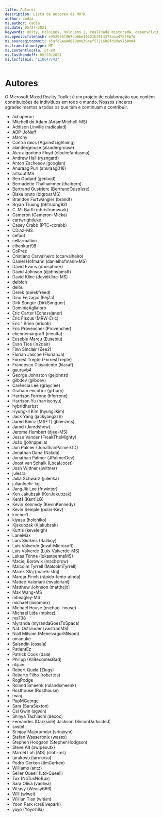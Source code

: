```yaml
---
title: Autores
description: Lista de autores de MRTK
author: cadia
ms.author: cadia
ms.date: 05/27/2021
keywords: Unity, HoloLens, HoloLens 2, realidade misturada, desenvolvimento, MRTK, C#, colaboradores, comunidade
ms.openlocfilehash: e952926f067cb6be10621b2914372aaa47af5b7d
ms.sourcegitcommit: a5afc24a4887880e394ef57216b8fd9de9760004
ms.translationtype: MT
ms.contentlocale: pt-BR
ms.lasthandoff: 05/28/2021
ms.locfileid: "110647743"
---
```

# <a name="authors"></a>Autores

O Microsoft Mixed Reality Toolkit é um projeto de colaboração que contém contribuições de indivíduos em todo o mundo. Nossos sinceros agradecimentos a todos os que têm e continuam a contribuir.

- achaperon
- Mitchell do Adam (AdamMitchell-MS)
- Addison Linville (radicalad)
- ADP-JoNeff
- afarchy
- Contra raios (AgainstLightning)
- alandergrouse (alandergrouse)
- Alex algoritmo Floyd (elbuhofantasma)
- Andrew Hall (ryzngard)
- Anton Zachesov (googlan)
- Anuraag Puri (anuraag016)
- artsouflMS
- Ben Godard (genbod)
- Bernadette Thalhammer (thalbern)
- Bertrand Oustrière (BertrandOustriere)
- Blake bruto (blgrossMS)
- Brandon Furtwangler (brandf)
- Bryan Truong (bhtruong93)
- C. M. Barth (chrisfromwork)
- Cameron (Cameron-Micka)
- cartwrightluke
- Casey Crabb (PTC-ccrabb)
- CDiaz-MS
- cefoot
- cellarmation
- cihankurt98
- CoPrez
- Cristiano Carvalheiro (ccarvalheiro)
- Daniel Hofmann (danielhofmann-MS)
- David Evans (phosphoer)
- David Johnson (djohnsomsft)
- David Kline (davidkline-MS)
- deibich
- deibu
- Derek (derekfreed)
- Dino Fejzagić (FejZa)
- Dirk Songür (DirkSonguer)
- DominicAglialoro
- Eric Carter (Ecnassianer)
- Eric Fiscus (MRW-Eric)
- Eric ' Brien (ericob)
- Eric Provencher (Provencher)
- etiennemargraff (meulta)
- Eusebiu Marcu (Eusebiu)
- Evan Tice (in2dair)
- Finn Sinclair (Zee2)
- Florian Jasche (FlorianJa)
- Forrest Trepte (ForrestTrepte)
- Francesco Clasadonte (klasaf)
- gauravb4
- George Johnston (gejohnst)
- gilbdev (gilbdev)
- Carência Lee (grayclee)
- Graham encobrir (grbury)
- Harrison Ferrone (hferrone)
- Harrison Yu (harrisonyu)
- hybridherbst
- Hyung-Il Kim (hyungilkim)
- Jack Yang (jackyangzzh)
- Jared Bienz [MSFT] (jbienzms)
- Jarod (Jarodshow)
- Jerome Humbert (djee-MS)
- Jesse Vander (FreakTheMighty)
- João (johnppella)
- Jon Palmer (JonathanPalmerGD)
- Jonathan Dana (Nakda)
- Jonathan Palmer (JPalmerDev)
- Joost van Schaik (LocalJoost)
- Josh Wittner (jwittner)
- julesra
- Julia Schwarz (julenka)
- julianloehr-kg
- JungJik Lee (fnwinter)
- Ken Jakubzak (KenJakubzak)
- Kent1 (Kent1LG)
- Kevin Kennedy (KevinKennedy)
- Kevin Semple (polar-Kev)
- kircher1
- kiyasu (holohiko)
- Kjakubzak (Kjakubzak)
- Kurtis (keveleigh)
- LaneMax
- Lars Simkins (Railboy)
- Luis Valverde (luval-Microsoft)
- Luis Valverde (Luis-Valverde-MS)
- Lukas Tönne (lukastoenneMS)
- Maciej Borowik (macborow)
- Malcolm Tyrrell (MalcolmTyrrell)
- Marek Stój (marek-stoj)
- Marcar Finch (rápido-lento-ainda)
- Matteo Valoriani (mvaloriani)
- Matthew Johnson (matthejo)
- Max Wang-MS
- mbeagley-MS
- michael (insominx)
- Michael House (michael-house)
- Michael Ltda (mpkoz)
- ms738
- Myranda (myrandaGoesToSpace)
- Nat. Ostrander (vaistranMS)
- Niall Milsom (MenelvagorMilsom)
- omanuke
- Salandin (ossala)
- PatientEz
- Patrick Cook (daia)
- Philipp (AllBecomesBad)
- ritijain
- Robert Quela (Ziugy)
- Roberto Filho (robertos)
- RogPodge
- Roland Smeenk (rolandsmeenk)
- Rosthouse (Rosthouse)
- rwinj
- PapMGeorge
- Sara (SaraSexton)
- Cal Gwin (sgwin)
- Shinya Tachiachi (decoc)
- Fernandes (Darkside) Jackson (SimonDarksideJ)
- sostel
- Srinjoy Majorumdar (srinjoym)
- Stefan Wasserbnix (wassx)
- Stephen Hodgson (StephenHodgson)
- Steve Alt (xwipeoutx)
- Marcel Loh [MS] (sloh-ms)
- tarukosu (tarukosu)
- Pedro Gerken (timGerken)
- Williams (antz)
- Seller Queell (Ltd-Queell)
- Tux (NoTuxNoBux)
- Sara Oliva (vaoliva)
- Weasy (Weasy666)
- Will (wiwei)
- Willian Tian (witian)
- Yoon Park (cre8ivepark)
- yoyo (Yoyozilla)